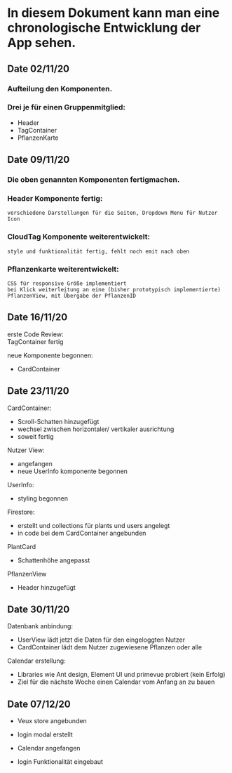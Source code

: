 # In diesem Dokument kann man eine chronologische Entwicklung der App sehen.

## Date 02/11/20
### Aufteilung den Komponenten.
### Drei je für einen Gruppenmitglied:

- Header
- TagContainer
- PflanzenKarte

## Date 09/11/20
### Die oben genannten Komponenten fertigmachen. <br>
### Header Komponente fertig:
    verschiedene Darstellungen für die Seiten, Dropdown Menu für Nutzer Icon

### CloudTag Komponente weiterentwickelt:
    style und funktionalität fertig, fehlt noch emit nach oben

### Pflanzenkarte weiterentwickelt:
    CSS für responsive Größe implementiert
    bei Klick weiterleitung an eine (bisher prototypisch implementierte) PflanzenView, mit Übergabe der PflanzenID

## Date 16/11/20
erste Code Review: <br>
TagContainer fertig<br>


neue Komponente begonnen: <br>
- CardContainer

## Date 23/11/20

CardContainer: <br>
- Scroll-Schatten hinzugefügt
- wechsel zwischen horizontaler/ vertikaler ausrichtung
- soweit fertig

Nutzer View: <br>
- angefangen
- neue UserInfo komponente begonnen

UserInfo: <br>
- styling begonnen

Firestore: <br>
- erstellt und collections für plants und users angelegt
- in code bei dem CardContainer angebunden

PlantCard <br>
- Schattenhöhe angepasst

PflanzenView <br>
- Header hinzugefügt

## Date 30/11/20

Datenbank anbindung: <br>
- UserView lädt jetzt die Daten für den eingeloggten Nutzer
- CardContainer lädt dem Nutzer zugewiesene Pflanzen oder alle 

Calendar erstellung: <br>
- Libraries wie Ant design, Element UI und primevue probiert (kein Erfolg)
- Ziel für die nächste Woche einen Calendar vom Anfang an zu bauen 


## Date 07/12/20

- Veux store angebunden
- login modal erstellt

- Calendar angefangen
- login Funktionalität eingebaut
